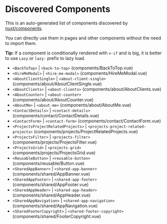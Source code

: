 # Discovered Components

This is an auto-generated list of components discovered by [nuxt/components](https://github.com/nuxt/components).

You can directly use them in pages and other components without the need to import them.

**Tip:** If a component is conditionally rendered with `v-if` and is big, it is better to use `Lazy` or `lazy-` prefix to lazy load.

- `<BackToTop>` | `<back-to-top>` (components/BackToTop.vue)
- `<HireMeModal>` | `<hire-me-modal>` (components/HireMeModal.vue)
- `<AboutClientSingle>` | `<about-client-single>` (components/about/AboutClientSingle.vue)
- `<AboutClients>` | `<about-clients>` (components/about/AboutClients.vue)
- `<AboutCounter>` | `<about-counter>` (components/about/AboutCounter.vue)
- `<AboutMe>` | `<about-me>` (components/about/AboutMe.vue)
- `<ContactDetails>` | `<contact-details>` (components/contact/ContactDetails.vue)
- `<ContactForm>` | `<contact-form>` (components/contact/ContactForm.vue)
- `<ProjectsProjectRelatedProjects>` | `<projects-project-related-projects>` (components/projects/ProjectRelatedProjects.vue)
- `<ProjectsFilter>` | `<projects-filter>` (components/projects/ProjectsFilter.vue)
- `<ProjectsGrid>` | `<projects-grid>` (components/projects/ProjectsGrid.vue)
- `<ReusableButton>` | `<reusable-button>` (components/reusable/Button.vue)
- `<SharedAppBanner>` | `<shared-app-banner>` (components/shared/AppBanner.vue)
- `<SharedAppFooter>` | `<shared-app-footer>` (components/shared/AppFooter.vue)
- `<SharedAppHeader>` | `<shared-app-header>` (components/shared/AppHeader.vue)
- `<SharedAppNavigation>` | `<shared-app-navigation>` (components/shared/AppNavigation.vue)
- `<SharedFooterCopyright>` | `<shared-footer-copyright>` (components/shared/FooterCopyright.vue)

